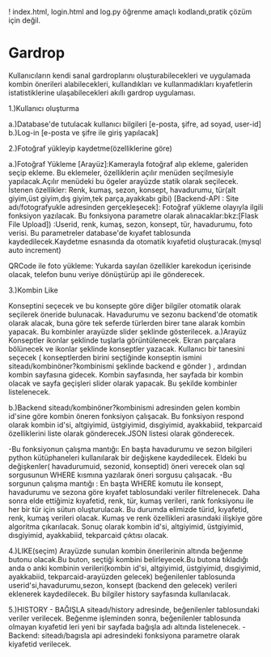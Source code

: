 ! index.html, login.html and log.py öğrenme amaçlı kodlandı,pratik çözüm için değil. 
# Gardrop 
Kullanıcıların kendi sanal gardroplarını oluşturabilecekleri ve uygulamada kombin önerileri alabilecekleri, kullandıkları ve kullanmadıkları kıyafetlerin istatistiklerine ulaşabilecekleri akıllı gardrop uygulaması.

1.)Kullanıcı oluşturma

a.)Database'de tutulacak kullanıcı bilgileri [e-posta, şifre, ad soyad, user-id]
b.)Log-in [e-posta ve şifre ile giriş yapılacak]

2.)Fotoğraf yükleyip kaydetme(özelliklerine göre)

a.)Fotoğraf Yükleme
[Arayüz]:Kamerayla fotoğraf alıp ekleme, galeriden seçip ekleme. Bu eklemeler, özelliklerin açılır menüden seçilmesiyle yapılacak.Açılır menüdeki bu ögeler arayüzde statik olarak seçilecek.
İstenen özellikler: 
Renk, kumaş, sezon, konsept, havadurumu, tür(alt giyim,üst giyim,dış giyim,tek parça,ayakkabı gibi) 
[Backend-API : Site adı/fotografyukle adresinden gerçekleşecek]: Fotoğraf yükleme olayıyla ilgili fonksiyon yazılacak. Bu fonksiyona parametre olarak alınacaklar:bkz:[Flask File Upload]) :Userid, renk, kumaş, sezon, konsept, tür, havadurumu, foto verisi.
Bu parametreler database'de kıyafet tablosunda kaydedilecek.Kaydetme esnasında da otomatik kıyafetid oluşturacak.(mysql auto increment)

QRCode ile foto yükleme: Yukarda sayılan özellikler karekodun içerisinde olacak, telefon bunu veriye dönüştürüp api ile gönderecek.

3.)Kombin Like

Konseptini seçecek ve bu konsepte göre diğer bilgiler otomatik olarak seçilerek öneride bulunacak.
Havadurumu ve sezonu backend'de otomatik olarak alacak, buna göre tek seferde türlerden birer tane alarak kombin yapacak. Bu kombinler arayüzde slider şeklinde gösterilecek.
a.)Arayüz
Konseptler ikonlar şeklinde tuşlarla görüntülenecek. Ekran parçalara bölünecek ve ikonlar şeklinde konseptler yazacak. Kullanıcı bir tanesini seçecek ( konseptlerden birini seçtiğinde konseptin ismini siteadı/kombinöner?kombinismi şeklinde backend e gönder ) , ardından kombin sayfasına gidecek. Kombin sayfasında, her sayfada bir kombin olacak ve sayfa geçişleri slider olarak yapacak. Bu şekilde kombinler listelenecek.

b.)Backend
siteadı/kombinöner?kombinismi adresinden gelen kombin id'sine göre kombin öneren fonksiyon çalışacak. Bu fonksiyon respond olarak kombin id'si, altgiyimid, üstgiyimid, dısgiyimid, ayakkabiid, tekparcaid özelliklerini liste olarak gönderecek.JSON listesi olarak gönderecek.

-Bu fonksiyonun çalışma mantığı: En başta havadurumu ve sezon bilgileri python kütüphaneleri kullanılarak bir değişkene kaydedilecek. Eldeki bu değişkenler( havadurumuid, sezonid, konseptid) öneri verecek olan sql sorgusunun WHERE kısmına yazılarak öneri sorgusu çalışacak. 
-Bu sorgunun çalışma mantığı : 
En başta WHERE komutu ile konsept, havadurumu ve sezona göre kıyafet tablosundaki veriler filtrelenecek. Daha sonra elde ettiğimiz kıyafetid, renk, tür, kumaş verileri, rank fonksiyonu ile her bir tür için sütun oluşturulacak. Bu durumda elimizde türid, kıyafetid, renk, kumaş verileri olacak. Kumaş ve renk özellikleri arasındaki ilişkiye göre algoritma çıkarılacak.
Sonuç olarak kombin id'si, altgiyimid, üstgiyimid, dısgiyimid, ayakkabiid, tekparcaid çıktısı olacak.

4.)LIKE(seçim)
Arayüzde sunulan kombin önerilerinin altında beğenme butonu olacak.Bu buton, seçtiği kombini belirleyecek.Bu butona tıkladığı anda o anki kombinin verileri(kombin id'si, altgiyimid, üstgiyimid, dısgiyimid, ayakkabiid, tekparcaid-arayüzden gelecek) beğenilenler tablosunda userid'si,havadurumu,sezon, konsept (backend den gelecek) verileri eklenerek kaydedilecek. 
Bu bilgiler history sayfasında kullanılacak.

5.)HISTORY - BAĞIŞLA
siteadı/history adresinde, beğenilenler tablosundaki veriler verilecek. Beğenme işleminden sonra, beğenilenler tablosunda olmayan kıyafetid leri yeni bir sayfada bağışla adı altında listelenecek.
-Backend: siteadı/bagısla api adresindeki fonksiyona parametre olarak kiyafetid verilecek.























